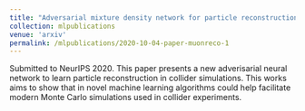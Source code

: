 ```yaml
---
title: "Adversarial mixture density network for particle reconstruction: a case study in collider simulation"
collection: mlpublications
venue: 'arxiv'
permalink: /mlpublications/2020-10-04-paper-muonreco-1
---
```

Submitted to NeurIPS 2020. This paper presents a new adverisarial neural network to learn particle reconstruction in collider simulations. This works aims to show that in novel machine learning algorithms could help facilitate modern Monte Carlo simulations used in collider experiments.
